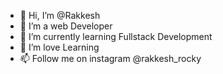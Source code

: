 - 👋 Hi, I’m @Rakkesh
- 👀 I’m a web Developer
- 🌱 I’m currently learning Fullstack Development
- 💞️ I’m love Learning
- 📫 Follow me on instagram @rakkesh_rocky

<!---
webdevrakkesh/webdevrakkesh is a ✨ special ✨ repository because its `README.md` (this file) appears on your GitHub profile.
You can click the Preview link to take a look at your changes.
--->
